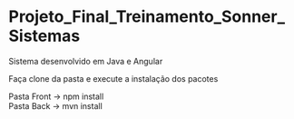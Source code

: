 # Projeto_Final_Treinamento_Sonner_Sistemas
Sistema desenvolvido em Java e Angular

Faça clone da pasta e execute a instalação dos pacotes

Pasta Front -> npm install <br>
Pasta Back -> mvn install
